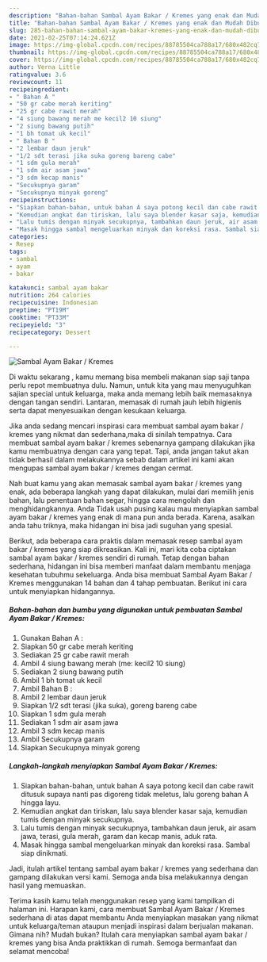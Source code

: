 ```yaml
---
description: "Bahan-bahan Sambal Ayam Bakar / Kremes yang enak dan Mudah Dibuat"
title: "Bahan-bahan Sambal Ayam Bakar / Kremes yang enak dan Mudah Dibuat"
slug: 285-bahan-bahan-sambal-ayam-bakar-kremes-yang-enak-dan-mudah-dibuat
date: 2021-02-25T07:14:24.621Z
image: https://img-global.cpcdn.com/recipes/88785504ca788a17/680x482cq70/sambal-ayam-bakar-kremes-foto-resep-utama.jpg
thumbnail: https://img-global.cpcdn.com/recipes/88785504ca788a17/680x482cq70/sambal-ayam-bakar-kremes-foto-resep-utama.jpg
cover: https://img-global.cpcdn.com/recipes/88785504ca788a17/680x482cq70/sambal-ayam-bakar-kremes-foto-resep-utama.jpg
author: Verna Little
ratingvalue: 3.6
reviewcount: 11
recipeingredient:
- " Bahan A "
- "50 gr cabe merah keriting"
- "25 gr cabe rawit merah"
- "4 siung bawang merah me kecil2 10 siung"
- "2 siung bawang putih"
- "1 bh tomat uk kecil"
- " Bahan B "
- "2 lembar daun jeruk"
- "1/2 sdt terasi jika suka goreng bareng cabe"
- "1 sdm gula merah"
- "1 sdm air asam jawa"
- "3 sdm kecap manis"
- "Secukupnya garam"
- "Secukupnya minyak goreng"
recipeinstructions:
- "Siapkan bahan-bahan, untuk bahan A saya potong kecil dan cabe rawit ditusuk supaya nanti pas digoreng tidak meletus, lalu goreng bahan A hingga layu."
- "Kemudian angkat dan tiriskan, lalu saya blender kasar saja, kemudian tumis dengan minyak secukupnya."
- "Lalu tumis dengan minyak secukupnya, tambahkan daun jeruk, air asam jawa, terasi, gula merah, garam dan kecap manis, aduk rata."
- "Masak hingga sambal mengeluarkan minyak dan koreksi rasa. Sambal siap dinikmati."
categories:
- Resep
tags:
- sambal
- ayam
- bakar

katakunci: sambal ayam bakar 
nutrition: 264 calories
recipecuisine: Indonesian
preptime: "PT19M"
cooktime: "PT33M"
recipeyield: "3"
recipecategory: Dessert

---
```



![Sambal Ayam Bakar / Kremes](https://img-global.cpcdn.com/recipes/88785504ca788a17/680x482cq70/sambal-ayam-bakar-kremes-foto-resep-utama.jpg)

Di waktu  sekarang , kamu memang bisa membeli makanan siap saji tanpa perlu repot membuatnya dulu. Namun, untuk kita yang mau menyuguhkan sajian special untuk keluarga, maka anda memang lebih baik memasaknya dengan tangan sendiri. Lantaran, memasak di rumah jauh lebih higienis serta dapat menyesuaikan dengan kesukaan keluarga.

Jika anda sedang mencari inspirasi cara membuat sambal ayam bakar / kremes yang nikmat dan sederhana,maka di sinilah tempatnya. Cara membuat sambal ayam bakar / kremes  sebenarnya gampang dilakukan jika kamu membuatnya dengan cara yang tepat. Tapi, anda jangan takut akan tidak berhasil dalam melakukannya 
sebab dalam artikel ini kami akan mengupas sambal ayam bakar / kremes dengan cermat.  



Nah buat kamu yang akan memasak sambal ayam bakar / kremes yang enak, ada beberapa langkah yang dapat dilakukan, mulai dari memilih jenis bahan, lalu penentuan bahan segar, hingga cara mengolah dan menghidangkannya. Anda Tidak usah pusing kalau mau menyiapkan sambal ayam bakar / kremes yang enak di mana pun anda berada. Karena, asalkan anda  tahu triknya, maka hidangan ini bisa jadi suguhan yang spesial.

Berikut, ada beberapa cara praktis  dalam memasak resep sambal ayam bakar / kremes yang siap dikreasikan. Kali ini, mari kita coba ciptakan sambal ayam bakar / kremes sendiri di rumah. Tetap dengan bahan sederhana, hidangan ini bisa memberi manfaat dalam membantu menjaga kesehatan tubuhmu sekeluarga. Anda bisa membuat Sambal Ayam Bakar / Kremes menggunakan 14 bahan dan 4 tahap pembuatan. Berikut ini cara untuk menyiapkan hidangannya.

<!--inarticleads1-->

##### Bahan-bahan dan bumbu yang digunakan untuk pembuatan Sambal Ayam Bakar / Kremes:

1. Gunakan  Bahan A :
1. Siapkan 50 gr cabe merah keriting
1. Sediakan 25 gr cabe rawit merah
1. Ambil 4 siung bawang merah (me: kecil2 10 siung)
1. Sediakan 2 siung bawang putih
1. Ambil 1 bh tomat uk kecil
1. Ambil  Bahan B :
1. Ambil 2 lembar daun jeruk
1. Siapkan 1/2 sdt terasi (jika suka), goreng bareng cabe
1. Siapkan 1 sdm gula merah
1. Sediakan 1 sdm air asam jawa
1. Ambil 3 sdm kecap manis
1. Ambil Secukupnya garam
1. Siapkan Secukupnya minyak goreng




<!--inarticleads2-->

##### Langkah-langkah menyiapkan Sambal Ayam Bakar / Kremes:

1. Siapkan bahan-bahan, untuk bahan A saya potong kecil dan cabe rawit ditusuk supaya nanti pas digoreng tidak meletus, lalu goreng bahan A hingga layu.
1. Kemudian angkat dan tiriskan, lalu saya blender kasar saja, kemudian tumis dengan minyak secukupnya.
1. Lalu tumis dengan minyak secukupnya, tambahkan daun jeruk, air asam jawa, terasi, gula merah, garam dan kecap manis, aduk rata.
1. Masak hingga sambal mengeluarkan minyak dan koreksi rasa. Sambal siap dinikmati.




Jadi, itulah artikel tentang  sambal ayam bakar / kremes  yang sederhana dan gampang dilakukan versi kami. Semoga anda bisa melakukannya dengan hasil yang memuaskan. 

Terima kasih kamu telah menggunakan resep yang kami tampilkan di halaman ini. Harapan kami, cara membuat  Sambal Ayam Bakar / Kremes sederhana di atas dapat membantu Anda menyiapkan masakan yang nikmat untuk keluarga/teman ataupun menjadi inspirasi dalam berjualan makanan. Gimana nih? Mudah bukan? Itulah cara menyiapkan sambal ayam bakar / kremes yang bisa Anda praktikkan di rumah. Semoga bermanfaat dan selamat mencoba!


